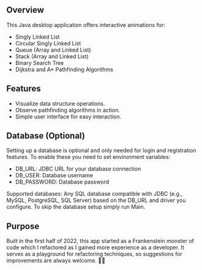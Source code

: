 ## Overview
This Java desktop application offers interactive animations for:
  - Singly Linked List
  - Circular Singly Linked List
  - Queue (Array and Linked List)
  - Stack (Array and Linked List)
  - Binary Search Tree
  - Dijkstra and A* Pathfinding Algorithms

## Features
- Visualize data structure operations.
- Observe pathfinding algorithms in action.
- Simple user interface for easy interaction.

## Database (Optional)
Setting up a database is optional and only needed for login and registration features. To enable these you need to set environment variables:
- DB_URL: JDBC URL for your database connection
- DB_USER: Database username
- DB_PASSWORD: Database password

Supported databases: Any SQL database compatible with JDBC (e.g., MySQL, PostgreSQL, SQL Server) based on the DB_URL and driver you configure.
To skip the database setup simply run Main.

## Purpose
Built in the first half of 2022, this app started as a Frankenstein monster of code which I refactored as I gained more experience as a developer. 
It serves as a playground for refactoring techniques, so suggestions for improvements are always welcome. 🧟‍♂️
